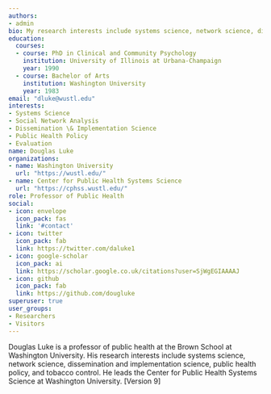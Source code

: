 ```yaml
---
authors:
- admin
bio: My research interests include systems science, network science, dissemination & implementation science, public health policy, and tobacco control.
education:
  courses:
  - course: PhD in Clinical and Community Psychology
    institution: University of Illinois at Urbana-Champaign
    year: 1990
  - course: Bachelor of Arts
    institution: Washington University
    year: 1983
email: "dluke@wustl.edu"
interests:
- Systems Science
- Social Network Analysis
- Dissemination \& Implementation Science
- Public Health Policy
- Evaluation
name: Douglas Luke
organizations:
- name: Washington University
  url: "https://wustl.edu/"
- name: Center for Public Health Systems Science
  url: "https://cphss.wustl.edu/"
role: Professor of Public Health
social:
- icon: envelope
  icon_pack: fas
  link: '#contact'
- icon: twitter
  icon_pack: fab
  link: https://twitter.com/daluke1
- icon: google-scholar
  icon_pack: ai
  link: https://scholar.google.co.uk/citations?user=SjWgEGIAAAAJ
- icon: github
  icon_pack: fab
  link: https://github.com/dougluke
superuser: true
user_groups:
- Researchers
- Visitors
---
```


Douglas Luke is a professor of public health at the Brown School at Washington University.
His research interests include systems science, network science, dissemination and
implementation science, public health policy, and tobacco control. He leads the Center
for Public Health Systems Science at Washington University. [Version 9]


